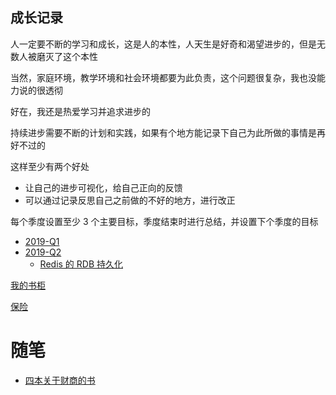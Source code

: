 

## 成长记录

人一定要不断的学习和成长，这是人的本性，人天生是好奇和渴望进步的，但是无数人被磨灭了这个本性

当然，家庭环境，教学环境和社会环境都要为此负责，这个问题很复杂，我也没能力说的很透彻

好在，我还是热爱学习并追求进步的

持续进步需要不断的计划和实践，如果有个地方能记录下自己为此所做的事情是再好不过的

这样至少有两个好处

* 让自己的进步可视化，给自己正向的反馈
* 可以通过记录反思自己之前做的不好的地方，进行改正

每个季度设置至少 3 个主要目标，季度结束时进行总结，并设置下个季度的目标

* [2019-Q1](./growth_record/2019/2019-q1.md)
* [2019-Q2](./growth_record/2019/2019-q2.md)
  * [Redis 的 RDB 持久化](./redis/redis-rdb-persistence.md)

[我的书柜](bookcase.md)

[保险](./insurance/index.md)

# 随笔

* [四本关于财商的书](./post/四本关于财商的书.md)